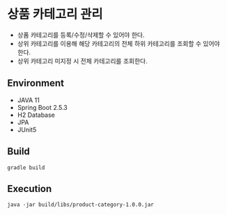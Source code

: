 # 상품 카테고리 관리
- 상품 카테고리를 등록/수정/삭제할 수 있어야 한다.
- 상위 카테고리를 이용해 해당 카테고리의 전체 하위 카테고리를 조회할 수 있어야 한다.
- 상위 카테고리 미지정 시 전체 카테고리를 조회한다.

## Environment
- JAVA 11
- Spring Boot 2.5.3
- H2 Database
- JPA
- JUnit5

## Build
```
gradle build
```

## Execution
```
java -jar build/libs/product-category-1.0.0.jar
```
